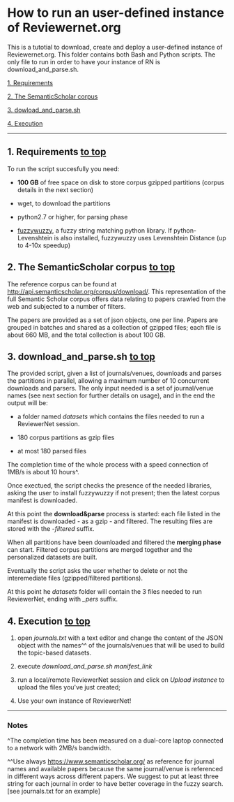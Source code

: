 <a id="top"></a>

# How to run an user-defined instance of Reviewernet.org

This is a tutotial to download, create and deploy a user-defined instance of Reviewernet.org.
This folder contains both Bash and Python scripts. The only file to run in order to have your instance of RN is download_and_parse.sh. 

[1. Requirements](#req)

[2. The SemanticScholar corpus](#corpus)

[3. dowload_and_parse.sh](#script)

[4. Execution](#exe)
<hr>

<a id="req"></a>

## 1. Requirements [to top](#top)

To run the script succesfully you need:

- **100 GB** of free space on disk to store corpus gzipped partitions (corpus details in the next section)

- wget, to download the partitions

- python2.7 or higher, for parsing phase 

- [fuzzywuzzy](https://pypi.org/project/fuzzywuzzy/), a fuzzy string matching python library. If python-Levenshtein is also installed, 
 fuzzywuzzy uses Levenshtein Distance (up to 4-10x speedup)

<a id="corpus"></a>

## 2. The SemanticScholar corpus [to top](#top)

The reference corpus can be found at http://api.semanticscholar.org/corpus/download/. This representation of the full Semantic Scholar corpus offers data relating to papers crawled from the web and subjected to a number of filters.

The papers are provided as a set of json objects, one per line. Papers are grouped in batches and shared as a collection of gzipped files; each file is about 660 MB, and the total collection is about 100 GB.

<a id="script"></a>

## 3. download_and_parse.sh [to top](#top)

The provided script, given a list of journals/venues, downloads and parses the partitions in parallel, allowing a maximum number of 10 concurrent downloads and parsers. 
The only input needed is a set of journal/venue names (see next section for further details on usage), and in the end the output will be:

- a folder named *datasets* which contains the files needed to run a ReviewerNet session.

- 180 corpus partitions as gzip files 

- at most 180 parsed files

The completion time of the whole process with a speed connection of 1MB/s is about 10 hours^.

Once exectued, the script checks the presence of the needed libraries, asking the user to install fuzzywuzzy if not present; then the latest corpus manifest is downloaded.

At this point the **download&parse** process is started: each file listed in the manifest is downloaded - as a gzip - and filtered. The resulting files are stored with the *-filtered* suffix.

When all partitions have been downloaded and filtered the **merging
phase** can start. Filtered corpus partitions are merged together and the personalized datasets are built.

Eventually the script asks the user whether to delete or not the interemediate files (gzipped/filtered partitions).

At this point he *datasets* folder will contain the 3 files needed to run ReviewerNet, ending with *_pers* suffix.

<a id="exe"></a>

## 4. Execution [to top](#top)

1. open *journals.txt* with a text editor and change the content of the JSON object with the names^^ of the journals/venues that will be used to build the topic-based datasets.  

2. execute *download_and_parse.sh manifest_link*

3. run a local/remote ReviewerNet session and click on *Upload instance* to upload the files you've just created; 

4. Use your own instance of ReviewerNet!
<hr>

### Notes

^The completion time has been measured on a dual-core laptop connected to a network with 2MB/s bandwidth. 

^^Use always https://www.semanticscholar.org/ as reference for journal names and available papers because the same journal/venue is referenced in different ways across different papers.
We suggest to put at least three string for each journal in order to have better coverage in the fuzzy search.[see journals.txt for an example]
